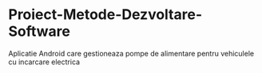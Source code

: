 # Proiect-Metode-Dezvoltare-Software

Aplicatie Android care gestioneaza pompe de alimentare pentru vehiculele cu incarcare electrica
